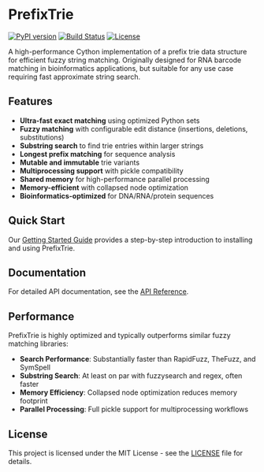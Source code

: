 # PrefixTrie

[![PyPI version](https://img.shields.io/pypi/v/prefixtrie.svg)](https://pypi.org/project/prefixtrie/)
[![Build Status](https://img.shields.io/github/actions/workflow/status/austinv11/PrefixTrie/ci.yml?branch=master)](https://github.com/austinv11/PrefixTrie/actions)
[![License](https://img.shields.io/github/license/austinv11/PrefixTrie.svg)](https://github.com/austinv11/PrefixTrie/blob/master/LICENSE)

A high-performance Cython implementation of a prefix trie data structure for efficient fuzzy string matching. Originally designed for RNA barcode matching in bioinformatics applications, but suitable for any use case requiring fast approximate string search.

## Features

- **Ultra-fast exact matching** using optimized Python sets
- **Fuzzy matching** with configurable edit distance (insertions, deletions, substitutions)
- **Substring search** to find trie entries within larger strings
- **Longest prefix matching** for sequence analysis
- **Mutable and immutable** trie variants
- **Multiprocessing support** with pickle compatibility
- **Shared memory** for high-performance parallel processing
- **Memory-efficient** with collapsed node optimization
- **Bioinformatics-optimized** for DNA/RNA/protein sequences

## Quick Start

Our [Getting Started Guide](getting-started.md) provides a step-by-step introduction to installing and using PrefixTrie.

## Documentation

For detailed API documentation, see the [API Reference](reference.md).

## Performance

PrefixTrie is highly optimized and typically outperforms similar fuzzy matching libraries:

- **Search Performance**: Substantially faster than RapidFuzz, TheFuzz, and SymSpell
- **Substring Search**: At least on par with fuzzysearch and regex, often faster
- **Memory Efficiency**: Collapsed node optimization reduces memory footprint
- **Parallel Processing**: Full pickle support for multiprocessing workflows

## License

This project is licensed under the MIT License - see the [LICENSE](https://github.com/austinv11/PrefixTrie/blob/master/LICENSE) file for details.
